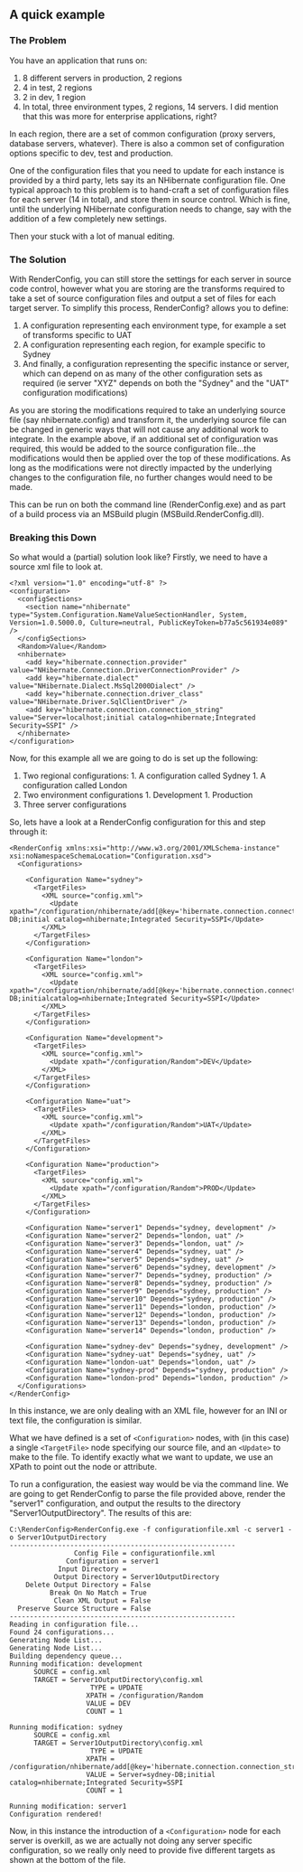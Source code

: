 ## A quick example ##

### The Problem ###
You have an application that runs on:

  1. 8 different servers in production, 2 regions
  1. 4 in test, 2 regions
  1. 2 in dev, 1 region
  1. In total, three environment types, 2 regions, 14 servers. I did mention that this was more for enterprise applications, right?

In each region, there are a set of common configuration (proxy servers, database servers, whatever). There is also a common set of configuration options specific to dev, test and production.

One of the configuration files that you need to update for each instance is provided by a third party, lets say its an NHibernate configuration file. One typical approach to this problem is to hand-craft a set of configuration files for each server (14 in total), and store them in source control. Which is fine, until the underlying NHibernate configuration needs to change, say with the addition of a few completely new settings.

Then your stuck with a lot of manual editing.

### The Solution ###
With RenderConfig, you can still store the settings for each server in source code control, however what you are storing are the transforms required to take a set of source configuration files and output a set of files for each target server. To simplify this process, RenderConfig? allows you to define:

  1. A configuration representing each environment type, for example a set of transforms specific to UAT
  1. A configuration representing each region, for example specific to Sydney
  1. And finally, a configuration representing the specific instance or server, which can depend on as many of the other configuration sets as required (ie server "XYZ" depends on both the "Sydney" and the "UAT" configuration modifications)

As you are storing the modifications required to take an underlying source file (say nhibernate.config) and transform it, the underlying source file can be changed in generic ways that will not cause any additional work to integrate. In the example above, if an additional set of configuration was required, this would be added to the source configuration file...the modifications would then be applied over the top of these modifications. As long as the modifications were not directly impacted by the underlying changes to the configuration file, no further changes would need to be made.

This can be run on both the command line (RenderConfig.exe) and as part of a build process via an MSBuild plugin (MSBuild.RenderConfig.dll).

### Breaking this Down ###
So what would a (partial) solution look like?  Firstly, we need to have a source xml file to look at.

```
<?xml version="1.0" encoding="utf-8" ?>
<configuration>
  <configSections>
    <section name="nhibernate" type="System.Configuration.NameValueSectionHandler, System, Version=1.0.5000.0, Culture=neutral, PublicKeyToken=b77a5c561934e089" />
  </configSections>
  <Random>Value</Random>
  <nhibernate>
    <add key="hibernate.connection.provider" value="NHibernate.Connection.DriverConnectionProvider" />
    <add key="hibernate.dialect" value="NHibernate.Dialect.MsSql2000Dialect" />
    <add key="hibernate.connection.driver_class" value="NHibernate.Driver.SqlClientDriver" />
    <add key="hibernate.connection.connection_string" value="Server=localhost;initial catalog=nhibernate;Integrated Security=SSPI" />
  </nhibernate>
</configuration>
```

Now, for this example all we are going to do is set up the following:

  1. Two regional configurations:
    1. A configuration called Sydney
    1. A configuration called London
  1. Two environment configurations
    1. Development
    1. Production
  1. Three server configurations

So, lets have a look at a RenderConfig configuration for this and step through it:

```
<RenderConfig xmlns:xsi="http://www.w3.org/2001/XMLSchema-instance" xsi:noNamespaceSchemaLocation="Configuration.xsd">
  <Configurations>
  
    <Configuration Name="sydney">
      <TargetFiles>
        <XML source="config.xml">
          <Update xpath="/configuration/nhibernate/add[@key='hibernate.connection.connection_string']/@value">Server=sydney-DB;initial catalog=nhibernate;Integrated Security=SSPI</Update>
        </XML>
      </TargetFiles>
    </Configuration>
	
    <Configuration Name="london">
      <TargetFiles>
        <XML source="config.xml">
          <Update xpath="/configuration/nhibernate/add[@key='hibernate.connection.connection_string']/@value">Server=london-DB;initialcatalog=nhibernate;Integrated Security=SSPI</Update>
        </XML>
      </TargetFiles>
    </Configuration>
	
    <Configuration Name="development">
      <TargetFiles>
        <XML source="config.xml">
          <Update xpath="/configuration/Random">DEV</Update>
        </XML>
      </TargetFiles>
    </Configuration>
	
    <Configuration Name="uat">
      <TargetFiles>
        <XML source="config.xml">
          <Update xpath="/configuration/Random">UAT</Update>
        </XML>
      </TargetFiles>
    </Configuration>
	
    <Configuration Name="production">
      <TargetFiles>
        <XML source="config.xml">
          <Update xpath="/configuration/Random">PROD</Update>
        </XML>
      </TargetFiles>
    </Configuration>
	
    <Configuration Name="server1" Depends="sydney, development" />
    <Configuration Name="server2" Depends="london, uat" />
    <Configuration Name="server3" Depends="london, uat" />
    <Configuration Name="server4" Depends="sydney, uat" />
    <Configuration Name="server5" Depends="sydney, uat" />
    <Configuration Name="server6" Depends="sydney, development" />
    <Configuration Name="server7" Depends="sydney, production" />
    <Configuration Name="server8" Depends="sydney, production" />
    <Configuration Name="server9" Depends="sydney, production" />
    <Configuration Name="server10" Depends="sydney, production" />
    <Configuration Name="server11" Depends="london, production" />
    <Configuration Name="server12" Depends="london, production" />
    <Configuration Name="server13" Depends="london, production" />
    <Configuration Name="server14" Depends="london, production" />
	
    <Configuration Name="sydney-dev" Depends="sydney, development" />
    <Configuration Name="sydney-uat" Depends="sydney, uat" />
    <Configuration Name="london-uat" Depends="london, uat" />
    <Configuration Name="sydney-prod" Depends="sydney, production" />
    <Configuration Name="london-prod" Depends="london, production" />
  </Configurations>
</RenderConfig>
```

In this instance, we are only dealing with an XML file, however for an INI or text file, the configuration is similar.

What we have defined is a set of `<Configuration>` nodes, with (in this case) a single `<TargetFile>` node specifying our source file, and an `<Update>` to make to the file.  To identify exactly what we want to update, we use an XPath to point out the node or attribute.

To run a configuration, the easiest way would be via the command line.  We are going to get RenderConfig to parse the file provided above, render the "server1" configuration, and output the results to the directory "Server1OutputDirectory".  The results of this are:
```
C:\RenderConfig>RenderConfig.exe -f configurationfile.xml -c server1 -o Server1OutputDirectory
--------------------------------------------------------
                Config File = configurationfile.xml
              Configuration = server1
            Input Directory =
           Output Directory = Server1OutputDirectory
    Delete Output Directory = False
          Break On No Match = True
           Clean XML Output = False
  Preserve Source Structure = False
--------------------------------------------------------
Reading in configuration file...
Found 24 configurations...
Generating Node List...
Generating Node List...
Building dependency queue...
Running modification: development
      SOURCE = config.xml
      TARGET = Server1OutputDirectory\config.xml
                    TYPE = UPDATE
                   XPATH = /configuration/Random
                   VALUE = DEV
                   COUNT = 1

Running modification: sydney
      SOURCE = config.xml
      TARGET = Server1OutputDirectory\config.xml
                    TYPE = UPDATE
                   XPATH = /configuration/nhibernate/add[@key='hibernate.connection.connection_string']/@value
                   VALUE = Server=sydney-DB;initial catalog=nhibernate;Integrated Security=SSPI
                   COUNT = 1

Running modification: server1
Configuration rendered!
```

Now, in this instance the introduction of a `<Configuration>` node for each server is overkill, as we are actually not doing any server specific configuration, so we really only need to provide five different targets as shown at the bottom of the file.